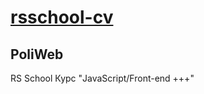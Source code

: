 # [rsschool-cv](https://poliweb.github.io/rsschool-cv/cv)

## PoliWeb

RS School Курс "JavaScript/Front-end +++"